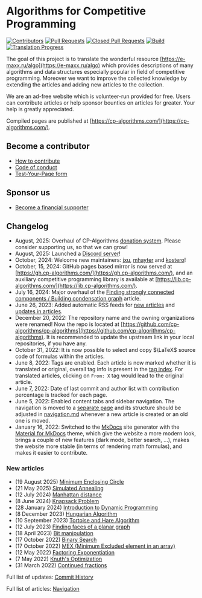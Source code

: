 # Algorithms for Competitive Programming

[![Contributors](https://img.shields.io/github/contributors/cp-algorithms/cp-algorithms.svg)](https://github.com/cp-algorithms/cp-algorithms/graphs/contributors)
[![Pull Requests](https://img.shields.io/github/issues-pr/cp-algorithms/cp-algorithms.svg)](https://github.com/cp-algorithms/cp-algorithms/pulls)
[![Closed Pull Requests](https://img.shields.io/github/issues-pr-closed/cp-algorithms/cp-algorithms.svg)](https://github.com/cp-algorithms/cp-algorithms/pulls?q=is%3Apr+is%3Aclosed)
[![Build](https://img.shields.io/github/actions/workflow/status/cp-algorithms/cp-algorithms/test.yml)](https://github.com/cp-algorithms/cp-algorithms/actions?query=branch%3Amain+workflow%3Atest)
[![Translation Progress](https://img.shields.io/badge/translation_progress-85.2%25-yellowgreen.svg)](https://github.com/cp-algorithms/cp-algorithms/wiki/Translation-Progress)

The goal of this project is to translate the wonderful resource
[https://e-maxx.ru/algo](https://e-maxx.ru/algo) which provides descriptions of many algorithms
and data structures especially popular in field of competitive programming.
Moreover we want to improve the collected knowledge by extending the articles
and adding new articles to the collection.

We are an ad-free website which is volunteer-run provided for free. Users can contribute articles or help sponsor bounties on articles for greater. Your help is greatly appreciated.

Compiled pages are published at [https://cp-algorithms.com/](https://cp-algorithms.com/).

## Become a contributor

- [How to contribute](https://cp-algorithms.com/contrib.html)
- [Code of conduct](https://cp-algorithms.com/code_of_conduct.html)
- [Test-Your-Page form](https://cp-algorithms.com/preview.html)

## Sponsor us
- [Become a financial supporter](https://github.com/sponsors/cp-algorithms)

## Changelog

- August, 2025: Overhaul of CP-Algorithms [donation system](https://github.com/sponsors/cp-algorithms). Please consider supporting us, so that we can grow!
- August, 2025: Launched a [Discord server](https://discord.gg/HZ5AecN3KX)!
- October, 2024: Welcome new maintainers: [jxu](https://github.com/jxu), [mhayter](https://github.com/mhayter) and [kostero](https://github.com/kostero)!
- October, 15, 2024: GitHub pages based mirror is now served at [https://gh.cp-algorithms.com/](https://gh.cp-algorithms.com/), and an auxiliary competitive programming library is available at [https://lib.cp-algorithms.com/](https://lib.cp-algorithms.com/).
- July 16, 2024: Major overhaul of the [Finding strongly connected components / Building condensation graph](https://cp-algorithms.com/graph/strongly-connected-components.html) article.
- June 26, 2023: Added automatic RSS feeds for [new articles](https://cp-algorithms.com/feed_rss_created.xml) and [updates in articles](https://cp-algorithms.com/feed_rss_updated.xml).
- December 20, 2022: The repository name and the owning organizations were renamed! Now the repo is located at [https://github.com/cp-algorithms/cp-algorithms](https://github.com/cp-algorithms/cp-algorithms). It is recommended to update the upstream link in your local repositories, if you have any.
- October 31, 2022: It is now possible to select and copy $\LaTeX$ source code of formulas within the articles.
- June 8, 2022: Tags are enabled. Each article is now marked whether it is translated or original, overall tag info is present in the [tag index](https://cp-algorithms.com/tags.html). For translated articles, clicking on `From: X` tag would lead to the original article.
- June 7, 2022: Date of last commit and author list with contribution percentage is tracked for each page.
- June 5, 2022: Enabled content tabs and sidebar navigation. The navigation is moved to a [separate page](https://cp-algorithms.com/navigation.html) and its structure should be adjusted in [navigation.md](https://github.com/cp-algorithms/cp-algorithms/blob/main/src/navigation.md) whenever a new article is created or an old one is moved.
- January 16, 2022: Switched to the [MkDocs](https://www.mkdocs.org/) site generator with the [Material for MkDocs](https://squidfunk.github.io/mkdocs-material/) theme, which give the website a more modern look, brings a couple of new features (dark mode, better search, ...), makes the website more stable (in terms of rendering math formulas), and makes it easier to contribute.

### New articles

- (19 August 2025) [Minimum Enclosing Circle](https://cp-algorithms.com/geometry/enclosing-circle.html)
- (21 May 2025) [Simulated Annealing](https://cp-algorithms.com/num_methods/simulated_annealing.html)
- (12 July 2024) [Manhattan distance](https://cp-algorithms.com/geometry/manhattan-distance.html)
- (8 June 2024) [Knapsack Problem](https://cp-algorithms.com/dynamic_programming/knapsack.html)
- (28 January 2024) [Introduction to Dynamic Programming](https://cp-algorithms.com/dynamic_programming/intro-to-dp.html)
- (8 December 2023) [Hungarian Algorithm](https://cp-algorithms.com/graph/hungarian-algorithm.html)
- (10 September 2023) [Tortoise and Hare Algorithm](https://cp-algorithms.com/others/tortoise_and_hare.html)
- (12 July 2023) [Finding faces of a planar graph](https://cp-algorithms.com/geometry/planar.html)
- (18 April 2023) [Bit manipulation](https://cp-algorithms.com/algebra/bit-manipulation.html)
- (17 October 2022) [Binary Search](https://cp-algorithms.com/num_methods/binary_search.html)
- (17 October 2022) [MEX (Minimum Excluded element in an array)](https://cp-algorithms.com/sequences/mex.html)
- (12 May 2022) [Factoring Exponentiation](https://cp-algorithms.com/algebra/factoring-exp.html)
- (7 May 2022) [Knuth's Optimization](https://cp-algorithms.com/dynamic_programming/knuth-optimization.html)
- (31 March 2022) [Continued fractions](https://cp-algorithms.com/algebra/continued-fractions.html)

Full list of updates: [Commit History](https://github.com/cp-algorithms/cp-algorithms/commits/main)

Full list of articles: [Navigation](https://cp-algorithms.com/navigation.html)


